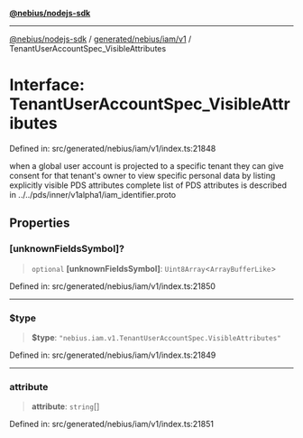 [**@nebius/nodejs-sdk**](../../../../../README.md)

***

[@nebius/nodejs-sdk](../../../../../README.md) / [generated/nebius/iam/v1](../README.md) / TenantUserAccountSpec\_VisibleAttributes

# Interface: TenantUserAccountSpec\_VisibleAttributes

Defined in: src/generated/nebius/iam/v1/index.ts:21848

when a global user account is projected to a specific tenant
 they can give consent for that tenant's owner to view specific personal data
 by listing explicitly visible PDS attributes
 complete list of PDS attributes is described in ../../pds/inner/v1alpha1/iam_identifier.proto

## Properties

### \[unknownFieldsSymbol\]?

> `optional` **\[unknownFieldsSymbol\]**: `Uint8Array`\<`ArrayBufferLike`\>

Defined in: src/generated/nebius/iam/v1/index.ts:21850

***

### $type

> **$type**: `"nebius.iam.v1.TenantUserAccountSpec.VisibleAttributes"`

Defined in: src/generated/nebius/iam/v1/index.ts:21849

***

### attribute

> **attribute**: `string`[]

Defined in: src/generated/nebius/iam/v1/index.ts:21851

